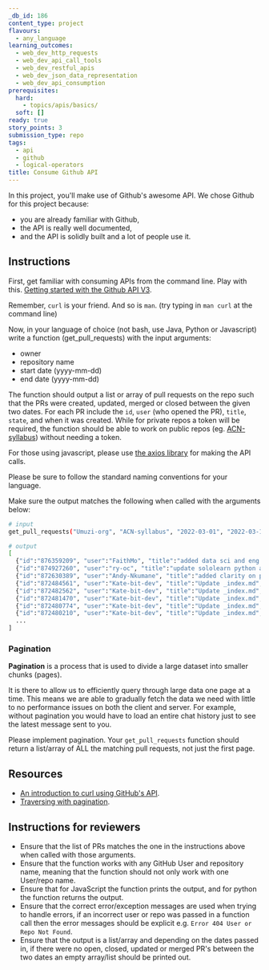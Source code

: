 ```yaml
---
_db_id: 186
content_type: project
flavours:
  - any_language
learning_outcomes:
  - web_dev_http_requests
  - web_dev_api_call_tools
  - web_dev_restful_apis
  - web_dev_json_data_representation
  - web_dev_api_consumption
prerequisites:
  hard:
    - topics/apis/basics/
  soft: []
ready: true
story_points: 3
submission_type: repo
tags:
  - api
  - github
  - logical-operators
title: Consume Github API
---
```


In this project, you'll make use of Github's awesome API. We chose Github for this project because:

- you are already familiar with Github,
- the API is really well documented,
- and the API is solidly built and a lot of people use it.

## Instructions

First, get familiar with consuming APIs from the command line. Play with this. [Getting started with the Github API V3](https://developer.github.com/v3/guides/getting-started/).

Remember, `curl` is your friend. And so is `man`. (try typing in `man curl` at the command line)

Now, in your language of choice (not bash, use Java, Python or Javascript) write a function (get_pull_requests) with the input arguments:

- owner
- repository name
- start date (yyyy-mm-dd)
- end date (yyyy-mm-dd)

The function should output a list or array of pull requests on the repo such that the PRs were created, updated, merged or closed between the given two dates.
For each PR include the `id`, `user` (who opened the PR), `title`, `state`, and when it was created.
While for private repos a token will be required, the function should be able to work on public repos (eg. [ACN-syllabus](https://github.com/Umuzi-org/ACN-syllabus)) without needing a token.

For those using javascript, please use [the axios library](https://axios-http.com/) for making the API calls.

Please be sure to follow the standard naming conventions for your language.

Make sure the output matches the following when called with the arguments below:

```bash
# input
get_pull_requests("Umuzi-org", "ACN-syllabus", "2022-03-01", "2022-03-10")

# output
[
  {"id":"876359209", "user":"FaithMo", "title":"added data sci and eng info", "state":"open", "created_at":"2022-03-10"},
  {"id":"874927260", "user":"ry-oc", "title":"update sololearn python and all contentlinks etc", "state":"closed", "created_at": "2022-03-09"},
  {"id":"872630389", "user":"Andy-Nkumane", "title":"added clarity on python error raising", "state":"open", "created_at":"2022-03-07"},
  {"id":"872484561", "user":"Kate-bit-dev", "title":"Update _index.md", "state":"closed", "created_at":"2022-03-06"},
  {"id":"872482562", "user":"Kate-bit-dev", "title":"Update _index.md", "state":"open", "created_at":"2022-03-06"},
  {"id":"872481470", "user":"Kate-bit-dev", "title":"Update _index.md", "state":"closed", "created_at":"2022-03-06"},
  {"id":"872480774", "user":"Kate-bit-dev", "title":"Update _index.md", "state":"closed", "created_at":"2022-03-06"},
  {"id":"872480210", "user":"Kate-bit-dev", "title":"Update _index.md", "state":"closed", "created_at":"2022-03-06"},
  ...
]
```

### Pagination

**Pagination** is a process that is used to divide a large dataset into smaller chunks (pages).

It is there to allow us to efficiently query through large data one page at a time.
This means we are able to gradually fetch the data we need with little to no performance issues on both the client and server.
For example, without pagination you would have to load an entire chat history just to see the latest message sent to you.

Please implement pagination. Your `get_pull_requests` function should return a list/array of ALL the matching pull requests, not just the first page.

## Resources

- [An introduction to curl using GitHub's API](https://gist.github.com/tazjel/8735770).
- [Traversing with pagination](https://docs.github.com/en/rest/guides/traversing-with-pagination#basics-of-pagination).

## Instructions for reviewers

- Ensure that the list of PRs matches the one in the instructions above when called with those arguments.
- Ensure that the function works with any GitHub User and repository name, meaning that the function should not only work with one User/repo name.
- Ensure that for JavaScript the function prints the output, and for python the function returns the output.
- Ensure that the correct error/exception messages are used when trying to handle errors, if an incorrect user or repo was passed in a function call then the error messages should be explicit e.g. `Error 404 User or Repo Not Found`.
- Ensure that the output is a list/array and depending on the dates passed in, if there were no open, closed, updated or merged PR's between the two dates an empty array/list should be printed out.
